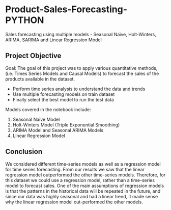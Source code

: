 # Product-Sales-Forecasting-PYTHON
Sales forecasting using multiple models - Seasonal Naïve, Holt-Winters, ARIMA, SARIMA and Linear Regression Model

## Project Objective
Goal: The goal of this project was to apply various quantitative methods, (i.e. Times Series Models and Causal Models) to forecast the sales of the products available in the dataset.

- Perform time series analysis to understand the data and trends
- Use multiple forecasting models on train dataset
- Finally select the best model to run the test data

Models covered in the notebook include:
1. Seasonal Naive Model
2. Holt-Winters Model (Triple Exponential Smoothing)
3. ARIMA Model and Seasonal ARIMA Models
4. Linear Regression Model

## Conclusion
We considered different time-series models as well as a regression model for time series forecasting. From our results we saw that the linear regression model outperformed the other time-series models. Therefore, for this dataset we could use a regression model, rather than a time-series model to forecast sales. One of the main assumptions of regression models is that the patterns in the historical data will be repeated in the future, and since our data was highly seasonal and had a linear trend, it made sense why the linear regression model out-performed the other models.
